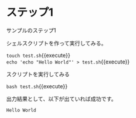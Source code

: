 # ステップ1

サンプルのステップ1

シェルスクリプトを作って実行してみる。

`touch test.sh`{{execute}}  
`echo 'echo "Hello World"' > test.sh`{{execute}}  

スクリプトを実行してみる

`bash test.sh`{{execute}}

出力結果として、以下が出ていれば成功です。

```
Hello World
```

